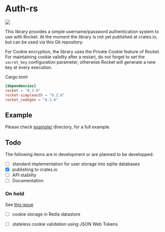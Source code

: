 Auth-rs
=============

[![](https://img.shields.io/badge/crates.io-v0.2.0-red.svg)](https://crates.io/crates/rocket-simpleauth)

This library provides a simple username/password authentication system to use with Rocket.
At the moment the library is not yet published at crates.io, but can be used via this Git repository.

For Cookie encryption, the library uses the Private Cookie feature of Rocket. For maintaining cookie validity after a restart,
do not forget to set the `secret_key` configuration parameter, otherwise Rocket will generate a new key at every execution.

Cargo.toml
```toml
[dependencies]
rocket = "0.3.0"
rocket-simpleauth = "0.2.0"
rocket_codegen = "0.3.0"
```

## Example

Please check [example/](example/) directory, for a full example. 

## Todo

The following items are in development or are planned to be developped:

* [ ] standard implementation for user storage into sqlite databases
* [x] publishing to crates.io
* [ ] API stability
* [ ] Documentation

### On hold

See [this issue](https://github.com/bramvdbogaerde/auth-rs/issues/4)

* [ ] cookie storage in Redis datastore
* [ ] stateless cookie validation using JSON Web Tokens


